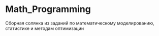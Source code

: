 # Math_Programming

Сборная солянка из заданий по математическому моделированию, статистике и методам оптимизации
